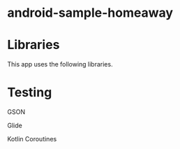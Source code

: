 # android-sample-homeaway

# Libraries

This app uses the following libraries.


# Testing

GSON

Glide

Kotlin Coroutines
